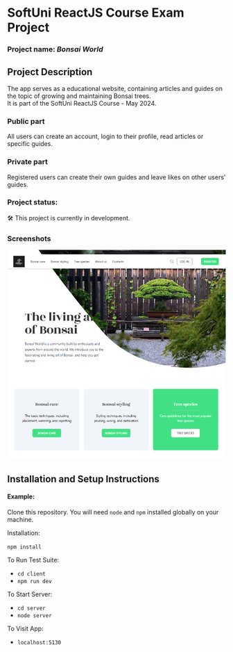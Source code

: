 # SoftUni ReactJS Course Exam Project
### Project name: _Bonsai World_

## Project Description
The app serves as a educational website, containing articles and guides on the topic of growing and maintaining Bonsai trees. <br>
It is part of the SoftUni ReactJS Course - May 2024.
### Public part
All users can create an account, login to their profile, read articles or specific guides.
### Private part
Registered users can create their own guides and leave likes on other users' guides.
### Project status:
:hammer_and_wrench: This project is currently in development. 
### Screenshots
![image](/bonsai-world-wide.png)

## Installation and Setup Instructions

#### Example:  

Clone this repository. You will need `node` and `npm` installed globally on your machine.  

Installation:

`npm install`  

To Run Test Suite:  
- `cd client`
- `npm run dev`  

To Start Server:
- `cd server`
- `node server`  

To Visit App:

- `localhost:5130`  
